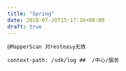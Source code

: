 ```yaml
---
title: "Spring"
date: 2018-07-20T15:17:16+08:00
draft: true
---
```




```
@MapperScan 对resteasy无效
```



```
context-path: /sdk/log ##  /中心/服务
```